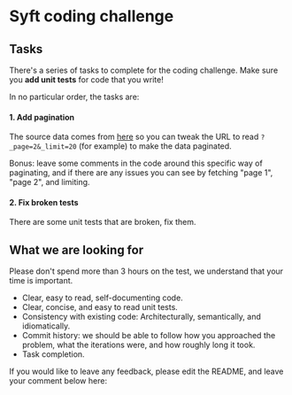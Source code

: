 # Syft coding challenge

## Tasks

There's a series of tasks to complete for the coding challenge.
Make sure you **add unit tests** for code that you write!
 
In no particular order, the tasks are:

#### 1. Add pagination
The source data comes from [here](https://jsonplaceholder.typicode.com/posts) so you can tweak the URL to read `?_page=2&_limit=20` (for example) to make the data paginated.

Bonus: leave some comments in the code around this specific way of paginating, and if there are any issues you can see by fetching "page 1", "page 2", and limiting.

#### 2. Fix broken tests
There are some unit tests that are broken, fix them.


## What we are looking for

Please don't spend more than 3 hours on the test, we understand that your time is important.

- Clear, easy to read, self-documenting code.
- Clear, concise, and easy to read unit tests.
- Consistency with existing code: Architecturally, semantically, and idiomatically.
- Commit history: we should be able to follow how you approached the problem, what the iterations were, and how roughly long it took.
- Task completion.

If you would like to leave any feedback, please edit the README, and leave your comment below here:

